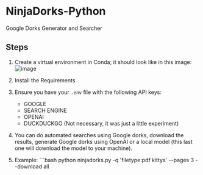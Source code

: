 # NinjaDorks-Python

Google Dorks Generator and Searcher

## Steps

1. Create a virtual environment in Conda; it should look like in this image:  
   ![image](https://github.com/user-attachments/assets/69d7932a-6aea-40c8-b276-3e66e94d54b8)

2. Install the Requirements

3. Ensure you have your `.env` file with the following API keys:
   - GOOGLE
   - SEARCH ENGINE
   - OPENAI
   - DUCKDUCKGO (Not necessary, it was just a little experiment)

4. You can do automated searches using Google dorks, download the results, generate Google dorks using OpenAI or a local model (this last one will download the model to your machine).
5. Example: ```bash
python ninjadorks.py -q 'filetype:pdf kittys' --pages 3 --download all


